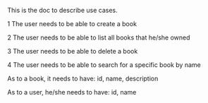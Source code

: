 This is the doc to describe use cases.

1 The user needs to be able to create a book

2 The user needs to be able to list all books that he/she owned

3 The user needs to be able to delete a book

4 The user needs to be able to search for a specific book by name



As to a book, it needs to have:
id, name, description

As to a user, he/she needs to have:
id, name